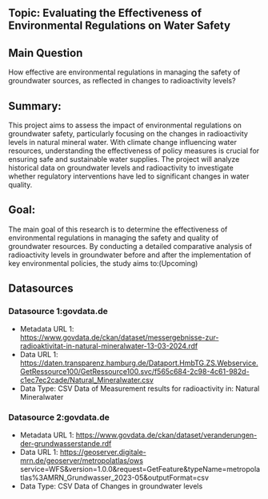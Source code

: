## Topic: Evaluating the Effectiveness of Environmental Regulations on Water Safety

## Main Question
How effective are environmental regulations in managing the safety of groundwater sources, as reflected in changes to radioactivity levels?

## Summary:
This project aims to assess the impact of environmental regulations on groundwater safety, particularly focusing on the changes in radioactivity levels in natural mineral water. With climate change influencing water resources, understanding the effectiveness of policy measures is crucial for ensuring safe and sustainable water supplies. The project will analyze historical data on groundwater levels and radioactivity to investigate whether regulatory interventions have led to significant changes in water quality.

## Goal:
The main goal of this research is to determine the effectiveness of environmental regulations in managing the safety and quality of groundwater resources. By conducting a detailed comparative analysis of radioactivity levels in groundwater before and after the implementation of key environmental policies, the study aims to:(Upcoming)

## Datasources

### Datasource 1:govdata.de
* Metadata URL 1: https://www.govdata.de/ckan/dataset/messergebnisse-zur-radioaktivitat-in-natural-mineralwater-13-03-2024.rdf
* Data URL 1: https://daten.transparenz.hamburg.de/Dataport.HmbTG.ZS.Webservice.GetRessource100/GetRessource100.svc/f565c684-2c98-4c61-982d-c1ec7ec2cade/Natural_Mineralwater.csv
* Data Type: CSV
Data of Measurement results for radioactivity in: Natural Mineralwater

### Datasource 2:govdata.de
* Metadata URL 1: https://www.govdata.de/ckan/dataset/veranderungen-der-grundwasserstande.rdf
* Data URL 1: https://geoserver.digitale-mrn.de/geoserver/metropolatlas/ows service=WFS&version=1.0.0&request=GetFeature&typeName=metropolatlas%3AMRN_Grundwasser_2023-05&outputFormat=csv
* Data Type: CSV
Data of Changes in groundwater levels
